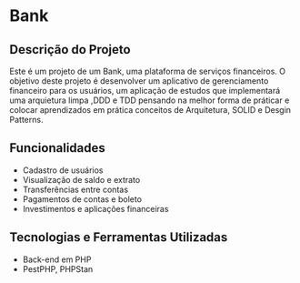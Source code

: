 # Bank

## Descrição do Projeto
Este é um projeto de um Bank, uma plataforma de serviços financeiros. O objetivo deste projeto é desenvolver um aplicativo de gerenciamento financeiro para os usuários, um aplicação de estudos que implementará uma arquietura limpa ,DDD e TDD pensando na melhor forma de práticar e colocar aprendizados em prática conceitos de Arquitetura, SOLID e Desgin Patterns.

## Funcionalidades
- Cadastro de usuários
- Visualização de saldo e extrato
- Transferências entre contas
- Pagamentos de contas e boleto
- Investimentos e aplicações financeiras

## Tecnologias e Ferramentas Utilizadas
- Back-end em PHP
- PestPHP, PHPStan

